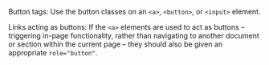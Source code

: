 Button tags:
Use the button classes on an `<a>`, `<button>`, or `<input>` element.

Links acting as buttons:
If the `<a>` elements are used to act as buttons – triggering in-page functionality, rather than navigating to another document or section within the current page – they should also be given an appropriate `role="button"`.